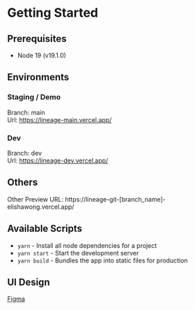 # Getting Started
## Prerequisites

- Node 19 (v19.1.0)

## Environments
### Staging / Demo
Branch: main<br />
Url: https://lineage-main.vercel.app/

### Dev
Branch: dev<br />
Url: https://lineage-dev.vercel.app/

## Others
Other Preview URL: https://lineage-git-[branch_name]-elishawong.vercel.app/



## Available Scripts
- `yarn` - Install all node dependencies for a project
- `yarn start` - Start the development server
- `yarn build` - Bundles the app into static files for production

## UI Design
[Figma](https://www.figma.com/file/HTN4QKbXQor6fn6CFsRheo/Lineage-site?node-id=442%3A1791&t=pthjJ8Lb0dJP3oRT-0)
